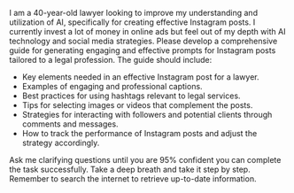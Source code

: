 I am a 40-year-old lawyer looking to improve my understanding and utilization of AI, specifically for creating effective Instagram posts. I currently invest a lot of money in online ads but feel out of my depth with AI technology and social media strategies. Please develop a comprehensive guide for generating engaging and effective prompts for Instagram posts tailored to a legal profession. The guide should include:

- Key elements needed in an effective Instagram post for a lawyer.
- Examples of engaging and professional captions.
- Best practices for using hashtags relevant to legal services.
- Tips for selecting images or videos that complement the posts.
- Strategies for interacting with followers and potential clients through comments and messages.
- How to track the performance of Instagram posts and adjust the strategy accordingly.

Ask me clarifying questions until you are 95% confident you can complete the task successfully. Take a deep breath and take it step by step. Remember to search the internet to retrieve up-to-date information.